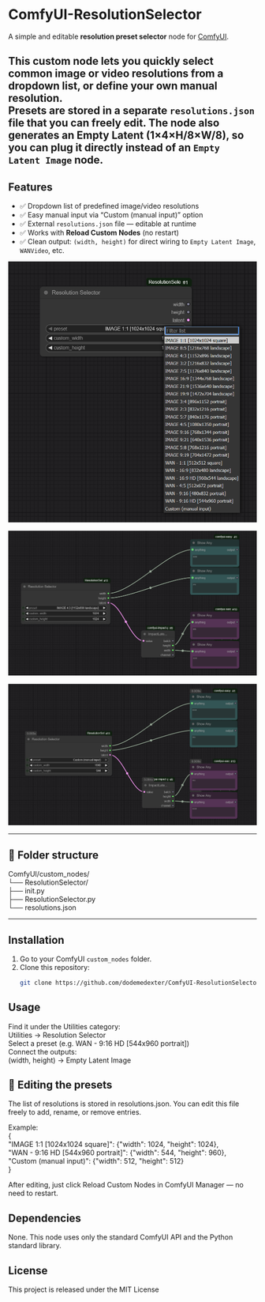 # ComfyUI-ResolutionSelector

A simple and editable **resolution preset selector** node for [ComfyUI](https://github.com/comfyanonymous/ComfyUI).

This custom node lets you quickly select common image or video resolutions from a dropdown list, or define your own manual resolution.  
Presets are stored in a separate `resolutions.json` file that you can freely edit.
The node also generates an **Empty Latent** (1×4×H/8×W/8), so you can plug it directly instead of an `Empty Latent Image` node.
---

## Features

- ✅ Dropdown list of predefined image/video resolutions  
- ✅ Easy manual input via “Custom (manual input)” option  
- ✅ External `resolutions.json` file — editable at runtime  
- ✅ Works with **Reload Custom Nodes** (no restart)  
- ✅ Clean output: `(width, height)` for direct wiring to `Empty Latent Image`, `WANVideo`, etc.  

<p align="center">
  <img src="Images/01.png" width="600">
</p>
<p align="center">
  <img src="Images/02.png" width="600">
</p>
<p align="center">
  <img src="Images/03.png" width="600">
</p>

---

## 📁 Folder structure

ComfyUI/custom_nodes/  
└── ResolutionSelector/  
├── init.py  
├── ResolutionSelector.py  
└── resolutions.json  

---

## Installation

1. Go to your ComfyUI `custom_nodes` folder.  
2. Clone this repository:  
   ```bash
   git clone https://github.com/dodemedexter/ComfyUI-ResolutionSelector.git

## Usage

Find it under the Utilities category:  
Utilities → Resolution Selector  
Select a preset (e.g. WAN - 9:16 HD [544x960 portrait])  
Connect the outputs:  
(width, height) → Empty Latent Image  

## 🧾 Editing the presets

The list of resolutions is stored in resolutions.json.
You can edit this file freely to add, rename, or remove entries.

Example:  
{  
    "IMAGE 1:1 [1024x1024 square]": {"width": 1024, "height": 1024},  
    "WAN - 9:16 HD [544x960 portrait]": {"width": 544, "height": 960},  
    "Custom (manual input)": {"width": 512, "height": 512}  
}  

After editing, just click Reload Custom Nodes in ComfyUI Manager — no need to restart.

## Dependencies

None.
This node uses only the standard ComfyUI API and the Python standard library.

## License

This project is released under the MIT License
